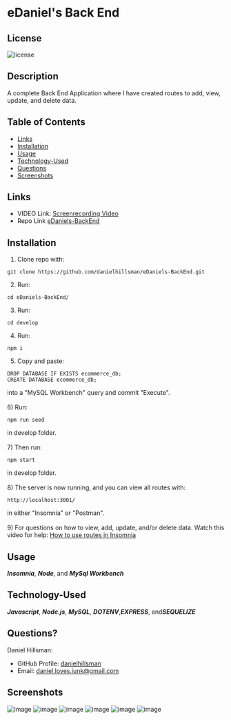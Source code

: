 # eDaniel's Back End

  ## License

  ![license](https://img.shields.io/static/v1?label=license&message=LABD&color=success)
  
  ## Description
  A complete Back End Application where I have created routes to add, view, update, and delete data.
  
  ## Table of Contents
 
  * [Links](#links)
  * [Installation](#installation)
  * [Usage](#usage)
  * [Technology-Used](#technology-used)
  * [Questions](#questions)
  * [Screenshots](#screenshots)

  ## Links
  * VIDEO Link:
  [Screenrecording Video](https://drive.google.com/file/d/1mY8u3fcJ8m7V4PFIn3Lt_cFtdNSXYCiz/view)
  * Repo Link
  [eDaniels-BackEnd](https://github.com/danielhillsman/eDaniels-BackEnd)
  
  ## Installation
  1) Clone repo with:
  ````
  git clone https://github.com/danielhillsman/eDaniels-BackEnd.git
  ````
  2) Run:
  ````
  cd eDaniels-BackEnd/
  ````
  3) Run:
  ````
  cd develop
  ````
  4) Run:
  ````
  npm i
  ````
  5) Copy and paste:
  ````
  DROP DATABASE IF EXISTS ecommerce_db;
  CREATE DATABASE ecommerce_db;

  ````
  into a "MySQL Workbench" query and commit "Execute".
  <br />
  <br />
  6) Run:
  ````
  npm run seed
  ````
  in develop folder.
  <br />
  <br />
  7) Then run:
  ````
  npm start
  ````
  in develop folder.
  <br />
  <br />
  8) The server is now running, and you can view all routes with:
  ````
  http://localhost:3001/
  ````
  in either "Insomnia" or "Postman".
  <br />
  <br />
  9) For questions on how to view, add, update, and/or delete data. Watch this video for help: [How to use routes in Insomnia](https://drive.google.com/file/d/1mY8u3fcJ8m7V4PFIn3Lt_cFtdNSXYCiz/view)
  ## Usage

  ***Insomnia***, ***Node***, and ***MySql Workbench*** 
  
  ## Technology-Used
  
  ***Javascript***, ***Node.js***, ***MySQL***, ***DOTENV***,***EXPRESS***, and***SEQUELIZE***
  
  ## Questions?

  Daniel Hillsman: 
  * GitHub Profile: [danielhillsman](https://github.com/danielhillsman)
  * Email: daniel.loves.junk@gmail.com

  ## Screenshots
  ![image](https://user-images.githubusercontent.com/99533951/167272496-73dd1620-7e2e-46aa-9426-86ef79713260.png)
  ![image](https://user-images.githubusercontent.com/99533951/167272521-082bb7ac-d52a-4909-8e4e-63d98afe6502.png)
  ![image](https://user-images.githubusercontent.com/99533951/167272541-7844f52f-1a18-41e7-a14c-a5060361ddbe.png)
  ![image](https://user-images.githubusercontent.com/99533951/167272545-c3df010f-e835-4ae9-aee4-7f07a850ff24.png)
  ![image](https://user-images.githubusercontent.com/99533951/167272548-09b95180-6e73-48af-959d-0b9baaa9a72a.png)
  ![image](https://user-images.githubusercontent.com/99533951/167272556-23ff329f-f84f-497a-98ab-57186b5bde12.png)

